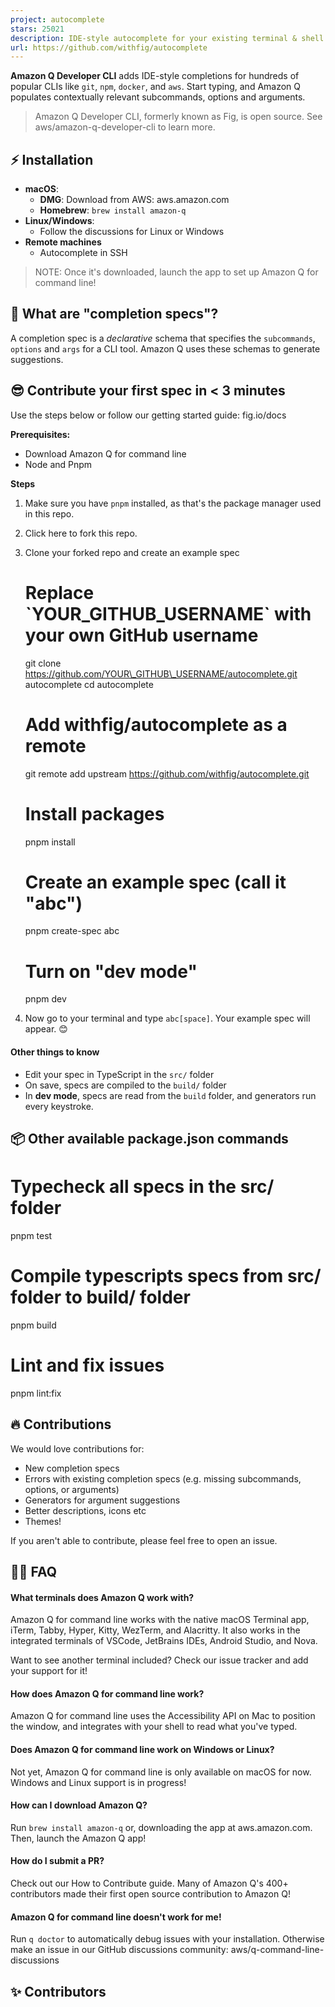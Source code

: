 ```yaml
---
project: autocomplete
stars: 25021
description: IDE-style autocomplete for your existing terminal & shell
url: https://github.com/withfig/autocomplete
---
```


**Amazon Q Developer CLI** adds IDE-style completions for hundreds of popular CLIs like `git`, `npm`, `docker`, and `aws`. Start typing, and Amazon Q populates contextually relevant subcommands, options and arguments.

> Amazon Q Developer CLI, formerly known as Fig, is open source. See aws/amazon-q-developer-cli to learn more.

⚡️ Installation
---------------

-   **macOS**:
    -   **DMG**: Download from AWS: aws.amazon.com
    -   **Homebrew**: `brew install amazon-q`
-   **Linux/Windows**:
    -   Follow the discussions for Linux or Windows
-   **Remote machines**
    -   Autocomplete in SSH

> NOTE: Once it's downloaded, launch the app to set up Amazon Q for command line!

  

  

👋 What are "completion specs"?
-------------------------------

A completion spec is a _declarative_ schema that specifies the `subcommands`, `options` and `args` for a CLI tool. Amazon Q uses these schemas to generate suggestions.

  

😎 Contribute your first spec in < 3 minutes
--------------------------------------------

Use the steps below or follow our getting started guide: fig.io/docs

**Prerequisites:**

-   Download Amazon Q for command line
-   Node and Pnpm

  

**Steps**

1.  Make sure you have `pnpm` installed, as that's the package manager used in this repo.
    
2.  Click here to fork this repo.
    
3.  Clone your forked repo and create an example spec
    
    # Replace \`YOUR\_GITHUB\_USERNAME\` with your own GitHub username
    git clone https://github.com/YOUR\_GITHUB\_USERNAME/autocomplete.git autocomplete
    cd autocomplete
    
    # Add withfig/autocomplete as a remote
    git remote add upstream https://github.com/withfig/autocomplete.git
    
    # Install packages
    pnpm install
    
    # Create an example spec (call it "abc")
    pnpm create-spec abc
    
    # Turn on "dev mode"
    pnpm dev
    
4.  Now go to your terminal and type `abc[space]`. Your example spec will appear. 😊
    

#### Other things to know

-   Edit your spec in TypeScript in the `src/` folder
-   On save, specs are compiled to the `build/` folder
-   In **dev mode**, specs are read from the `build` folder, and generators run every keystroke.

  

📦 Other available package.json commands
----------------------------------------

# Typecheck all specs in the src/ folder
pnpm test

# Compile typescripts specs from src/ folder to build/ folder
pnpm build

# Lint and fix issues
pnpm lint:fix

🔥 Contributions
----------------

We would love contributions for:

-   New completion specs
-   Errors with existing completion specs (e.g. missing subcommands, options, or arguments)
-   Generators for argument suggestions
-   Better descriptions, icons etc
-   Themes!

If you aren't able to contribute, please feel free to open an issue.

🙋‍♀️ FAQ
---------

#### What terminals does Amazon Q work with?

Amazon Q for command line works with the native macOS Terminal app, iTerm, Tabby, Hyper, Kitty, WezTerm, and Alacritty. It also works in the integrated terminals of VSCode, JetBrains IDEs, Android Studio, and Nova.

Want to see another terminal included? Check our issue tracker and add your support for it!

#### How does Amazon Q for command line work?

Amazon Q for command line uses the Accessibility API on Mac to position the window, and integrates with your shell to read what you've typed.

#### Does Amazon Q for command line work on Windows or Linux?

Not yet, Amazon Q for command line is only available on macOS for now. Windows and Linux support is in progress!

#### How can I download Amazon Q?

Run `brew install amazon-q` or, downloading the app at aws.amazon.com. Then, launch the Amazon Q app!

#### How do I submit a PR?

Check out our How to Contribute guide. Many of Amazon Q's 400+ contributors made their first open source contribution to Amazon Q!

#### Amazon Q for command line doesn't work for me!

Run `q doctor` to automatically debug issues with your installation. Otherwise make an issue in our GitHub discussions community: aws/q-command-line-discussions

  

✨ Contributors
--------------
